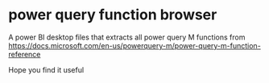 # power query function browser

A power BI desktop files that extracts all power query M functions from https://docs.microsoft.com/en-us/powerquery-m/power-query-m-function-reference

Hope you find it useful
